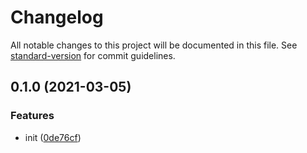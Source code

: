 # Changelog

All notable changes to this project will be documented in this file. See [standard-version](https://github.com/conventional-changelog/standard-version) for commit guidelines.

## 0.1.0 (2021-03-05)


### Features

* init ([0de76cf](https://github.com/BlackGlory/extra-stream/commit/0de76cfd7530e6f2c6f5ded4bdd6a27c2565062f))
